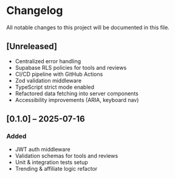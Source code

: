 # Changelog

All notable changes to this project will be documented in this file.

## [Unreleased]
- Centralized error handling
- Supabase RLS policies for tools and reviews
- CI/CD pipeline with GitHub Actions
- Zod validation middleware
- TypeScript strict mode enabled
- Refactored data fetching into server components
- Accessibility improvements (ARIA, keyboard nav)

## [0.1.0] – 2025-07-16
### Added
- JWT auth middleware
- Validation schemas for tools and reviews
- Unit & integration tests setup
- Trending & affiliate logic refactor 
